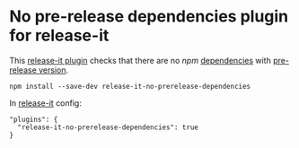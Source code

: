 # No pre-release dependencies plugin for release-it

This [release-it plugin](https://github.com/release-it/release-it/blob/master/docs/plugins/README.md) checks that there are no _npm_ [dependencies](https://docs.npmjs.com/specifying-dependencies-and-devdependencies-in-a-package-json-file) with [pre-release version](https://semver.org/#spec-item-9).

```
npm install --save-dev release-it-no-prerelease-dependencies
```

In [release-it](https://github.com/release-it/release-it) config:

```
"plugins": {
  "release-it-no-prerelease-dependencies": true
}
```
